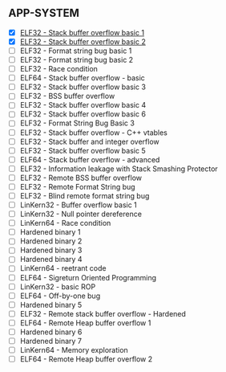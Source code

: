 ## APP-SYSTEM

 * [x] [ELF32 - Stack buffer overflow basic 1](https://github.com/TraiOi/Rootme_Solutions/blob/master/AppSystem/01_ELF32-Stack-buffer-overflow-basic-1.md)
 * [x] [ELF32 - Stack buffer overflow basic 2](https://github.com/TraiOi/Rootme_Solutions/blob/master/AppSystem/02_ELF32-Stack-buffer-overflow-basic-2.md)
 * [ ] ELF32 - Format string bug basic 1
 * [ ] ELF32 - Format string bug basic 2
 * [ ] ELF32 - Race condition
 * [ ] ELF64 - Stack buffer overflow - basic
 * [ ] ELF32 - Stack buffer overflow basic 3
 * [ ] ELF32 - BSS buffer overflow
 * [ ] ELF32 - Stack buffer overflow basic 4
 * [ ] ELF32 - Stack buffer overflow basic 6
 * [ ] ELF32 - Format String Bug Basic 3
 * [ ] ELF32 - Stack buffer overflow - C++ vtables
 * [ ] ELF32 - Stack buffer and integer overflow
 * [ ] ELF32 - Stack buffer overflow basic 5
 * [ ] ELF64 - Stack buffer overflow - advanced
 * [ ] ELF32 - Information leakage with Stack Smashing Protector
 * [ ] ELF32 - Remote BSS buffer overflow
 * [ ] ELF32 - Remote Format String bug
 * [ ] ELF32 - Blind remote format string bug
 * [ ] LinKern32 - Buffer overflow basic 1
 * [ ] LinKern32 - Null pointer dereference
 * [ ] LinKern64 - Race condition
 * [ ] Hardened binary 1
 * [ ] Hardened binary 2
 * [ ] Hardened binary 3
 * [ ] Hardened binary 4
 * [ ] LinKern64 - reetrant code
 * [ ] ELF64 - Sigreturn Oriented Programming
 * [ ] LinKern32 - basic ROP
 * [ ] ELF64 - Off-by-one bug
 * [ ] Hardened binary 5
 * [ ] ELF32 - Remote stack buffer overflow - Hardened
 * [ ] ELF64 - Remote Heap buffer overflow 1
 * [ ] Hardened binary 6
 * [ ] Hardened binary 7
 * [ ] LinKern64 - Memory exploration
 * [ ] ELF64 - Remote Heap buffer overflow 2
